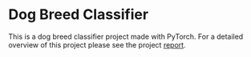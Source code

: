 # Dog Breed Classifier
This is a dog breed classifier project made with PyTorch. For a detailed overview of this project please see the project [report](https://github.com/ardaatahan/dog-breed-classifier/blob/master/project_report.md).
